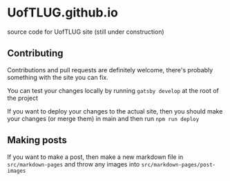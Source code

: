 # UofTLUG.github.io

source code for UofTLUG site (still under construction)


## Contributing

Contributions and pull requests are definitely welcome, there's probably something with the site you can fix.

You can test your changes locally by running `gatsby develop` at the root of the project

If you want to deploy your changes to the actual site, then you should make your changes (or merge them) in main
and then run `npm run deploy`

## Making posts

If you want to make a post, then make a new markdown file in `src/markdown-pages` and throw any images into
`src/markdown-pages/post-images`

